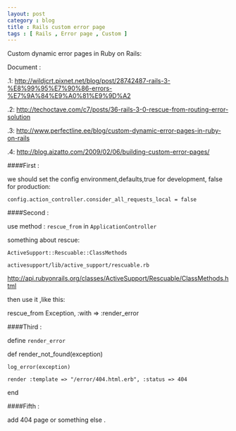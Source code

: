 ```yaml
---
layout: post
category : blog
title : Rails custom error page
tags : [ Rails , Error page , Custom ]
---
```

Custom dynamic error pages in Ruby on Rails:

Document :

.1: <http://wildjcrt.pixnet.net/blog/post/28742487-rails-3-%E8%99%95%E7%90%86-errors-%E7%9A%84%E9%A0%81%E9%9D%A2>

.2: <http://techoctave.com/c7/posts/36-rails-3-0-rescue-from-routing-error-solution>

.3: <http://www.perfectline.ee/blog/custom-dynamic-error-pages-in-ruby-on-rails>

.4: <http://blog.aizatto.com/2009/02/06/building-custom-error-pages/>


####First :

  we should set the config environment,defaults,true for development, false for production:

`config.action_controller.consider_all_requests_local = false`

####Second :

  use method : `rescue_from` in `ApplicationController`

  something about rescue:

`ActiveSupport::Rescuable::ClassMethods`

`activesupport/lib/active_support/rescuable.rb`

<http://api.rubyonrails.org/classes/ActiveSupport/Rescuable/ClassMethods.html>

then use it ,like this:

rescue_from Exception, :with => :render_error

####Third :

define `render_error`

  def render_not_found(exception)

    log_error(exception)

    render :template => "/error/404.html.erb", :status => 404

  end

####Fifth :

add 404 page or something else .
